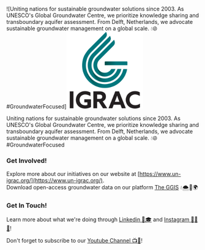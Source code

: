 ![Uniting nations for sustainable groundwater solutions since 2003. As UNESCO's Global Groundwater Centre, we prioritize knowledge sharing and transboundary aquifer assessment. From Delft, Netherlands, we advocate sustainable groundwater management on a global scale. 💧🌐 #GroundwaterFocused]<img src="https://github.com/UNIGRAC/.github/blob/a4b321cd7638d5003a0359a0c5e4a20f5db69446/IGRAC_logo_FC_square.png" alt="IGRAC Logo" width="200" />


Uniting nations for sustainable groundwater solutions since 2003. As UNESCO's Global Groundwater Centre, we prioritize knowledge sharing and transboundary aquifer assessment. From Delft, Netherlands, we advocate sustainable groundwater management on a global scale. 💧🌐 #GroundwaterFocused

### Get Involved!
Explore more about our initiatives on our website at [https://www.un-igrac.org/](https://www.un-igrac.org/).  
Download open-access groundwater data on our platform [The GGIS](https://ggis.un-igrac.org/) 💧🌨️🌱🌍

### Get In Touch!

Learn more about what we're doing through [Linkedin 💼🎓](https://www.linkedin.com/company/igrac/mycompany/) and [Instagram 📸🎨 🌴](https://instagram.com/unescoigrac?igshid=MmVlMjlkMTBhMg==)!

Don't forget to subscribe to our [Youtube Channel 📺🚀](https://www.youtube.com/@igrac-internationalgroundw5640/videos)! 


